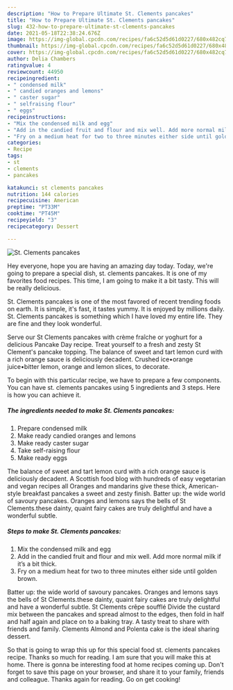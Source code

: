 ```yaml
---
description: "How to Prepare Ultimate St. Clements pancakes"
title: "How to Prepare Ultimate St. Clements pancakes"
slug: 432-how-to-prepare-ultimate-st-clements-pancakes
date: 2021-05-18T22:38:24.676Z
image: https://img-global.cpcdn.com/recipes/fa6c52d5d61d0227/680x482cq70/st-clements-pancakes-recipe-main-photo.jpg
thumbnail: https://img-global.cpcdn.com/recipes/fa6c52d5d61d0227/680x482cq70/st-clements-pancakes-recipe-main-photo.jpg
cover: https://img-global.cpcdn.com/recipes/fa6c52d5d61d0227/680x482cq70/st-clements-pancakes-recipe-main-photo.jpg
author: Delia Chambers
ratingvalue: 4
reviewcount: 44950
recipeingredient:
- " condensed milk"
- " candied oranges and lemons"
- " caster sugar"
- " selfraising flour"
- " eggs"
recipeinstructions:
- "Mix the condensed milk and egg"
- "Add in the candied fruit and flour and mix well. Add more normal milk if it’s a bit thick."
- "Fry on a medium heat for two to three minutes either side until golden brown."
categories:
- Recipe
tags:
- st
- clements
- pancakes

katakunci: st clements pancakes 
nutrition: 144 calories
recipecuisine: American
preptime: "PT33M"
cooktime: "PT45M"
recipeyield: "3"
recipecategory: Dessert

---
```



![St. Clements pancakes](https://img-global.cpcdn.com/recipes/fa6c52d5d61d0227/680x482cq70/st-clements-pancakes-recipe-main-photo.jpg)

Hey everyone, hope you are having an amazing day today. Today, we're going to prepare a special dish, st. clements pancakes. It is one of my favorites food recipes. This time, I am going to make it a bit tasty. This will be really delicious.

St. Clements pancakes is one of the most favored of recent trending foods on earth. It is simple, it's fast, it tastes yummy. It is enjoyed by millions daily. St. Clements pancakes is something which I have loved my entire life. They are fine and they look wonderful.

Serve our St Clements pancakes with crème fraîche or yoghurt for a delicious Pancake Day recipe. Treat yourself to a fresh and zesty St Clement&#39;s pancake topping. The balance of sweet and tart lemon curd with a rich orange sauce is deliciously decadent. Crushed ice•orange juice•bitter lemon, orange and lemon slices, to decorate.


To begin with this particular recipe, we have to prepare a few components. You can have st. clements pancakes using 5 ingredients and 3 steps. Here is how you can achieve it.

<!--inarticleads1-->

##### The ingredients needed to make St. Clements pancakes:

1. Prepare  condensed milk
1. Make ready  candied oranges and lemons
1. Make ready  caster sugar
1. Take  self-raising flour
1. Make ready  eggs


The balance of sweet and tart lemon curd with a rich orange sauce is deliciously decadent. A Scottish food blog with hundreds of easy vegetarian and vegan recipes all Oranges and mandarins give these thick, American-style breakfast pancakes a sweet and zesty finish. Batter up: the wide world of savoury pancakes. Oranges and lemons says the bells of St Clements.these dainty, quaint fairy cakes are truly delightful and have a wonderful subtle. 

<!--inarticleads2-->

##### Steps to make St. Clements pancakes:

1. Mix the condensed milk and egg
1. Add in the candied fruit and flour and mix well. Add more normal milk if it’s a bit thick.
1. Fry on a medium heat for two to three minutes either side until golden brown.


Batter up: the wide world of savoury pancakes. Oranges and lemons says the bells of St Clements.these dainty, quaint fairy cakes are truly delightful and have a wonderful subtle. St Clements crêpe soufflé Divide the custard mix between the pancakes and spread almost to the edges, then fold in half and half again and place on to a baking tray. A tasty treat to share with friends and family. Clements Almond and Polenta cake is the ideal sharing dessert. 

So that is going to wrap this up for this special food st. clements pancakes recipe. Thanks so much for reading. I am sure that you will make this at home. There is gonna be interesting food at home recipes coming up. Don't forget to save this page on your browser, and share it to your family, friends and colleague. Thanks again for reading. Go on get cooking!
